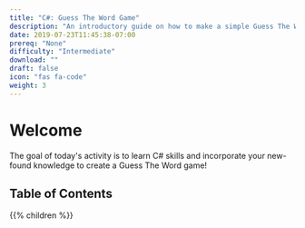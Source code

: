 ```yaml
---
title: "C#: Guess The Word Game"
description: "An introductory guide on how to make a simple Guess The Word from scratch using C#"
date: 2019-07-23T11:45:38-07:00
prereq: "None"
difficulty: "Intermediate"
download: ""
draft: false
icon: "fas fa-code"
weight: 3
---
```


# Welcome

The goal of today's activity is to learn C# skills and incorporate your new-found knowledge to create a Guess The Word game!

## Table of Contents

{{% children %}}
